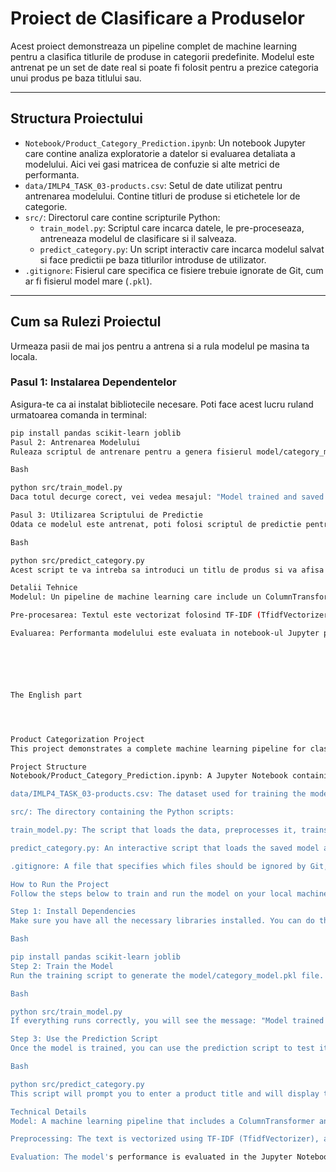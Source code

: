 # Proiect de Clasificare a Produselor

Acest proiect demonstreaza un pipeline complet de machine learning pentru a clasifica titlurile de produse in categorii predefinite. Modelul este antrenat pe un set de date real si poate fi folosit pentru a prezice categoria unui produs pe baza titlului sau.

---

## Structura Proiectului

* `Notebook/Product_Category_Prediction.ipynb`: Un notebook Jupyter care contine analiza exploratorie a datelor si evaluarea detaliata a modelului. Aici vei gasi matricea de confuzie si alte metrici de performanta.
* `data/IMLP4_TASK_03-products.csv`: Setul de date utilizat pentru antrenarea modelului. Contine titluri de produse si etichetele lor de categorie.
* `src/`: Directorul care contine scripturile Python:
    * `train_model.py`: Scriptul care incarca datele, le pre-proceseaza, antreneaza modelul de clasificare si il salveaza.
    * `predict_category.py`: Un script interactiv care incarca modelul salvat si face predictii pe baza titlurilor introduse de utilizator.
* `.gitignore`: Fisierul care specifica ce fisiere trebuie ignorate de Git, cum ar fi fisierul model mare (`.pkl`).

---

## Cum sa Rulezi Proiectul

Urmeaza pasii de mai jos pentru a antrena si a rula modelul pe masina ta locala.

### Pasul 1: Instalarea Dependentelor

Asigura-te ca ai instalat bibliotecile necesare. Poti face acest lucru ruland urmatoarea comanda in terminal:

```bash
pip install pandas scikit-learn joblib
Pasul 2: Antrenarea Modelului
Ruleaza scriptul de antrenare pentru a genera fisierul model/category_model.pkl.

Bash

python src/train_model.py
Daca totul decurge corect, vei vedea mesajul: "Model trained and saved as 'model/category_model.pkl'."

Pasul 3: Utilizarea Scriptului de Predictie
Odata ce modelul este antrenat, poti folosi scriptul de predictie pentru a testa modelul.

Bash

python src/predict_category.py
Acest script te va intreba sa introduci un titlu de produs si va afisa categoria prezisa de model. Poti scrie exit pentru a opri programul.

Detalii Tehnice
Modelul: Un pipeline de machine learning care include un ColumnTransformer si un LinearSVC (Support Vector Classifier).

Pre-procesarea: Textul este vectorizat folosind TF-IDF (TfidfVectorizer), iar caracteristica title_length este scalata cu MinMaxScaler.

Evaluarea: Performanta modelului este evaluata in notebook-ul Jupyter prin crearea si analizarea unei matrici de confuzie.






The English part




Product Categorization Project
This project demonstrates a complete machine learning pipeline for classifying product titles into predefined categories. The model is trained on a real-world dataset and can be used to predict the category of a product based on its title.

Project Structure
Notebook/Product_Category_Prediction.ipynb: A Jupyter Notebook containing the exploratory data analysis and a detailed evaluation of the model's performance. You will find the confusion matrix and other key metrics here.

data/IMLP4_TASK_03-products.csv: The dataset used for training the model. It contains product titles and their corresponding category labels.

src/: The directory containing the Python scripts:

train_model.py: The script that loads the data, preprocesses it, trains the classification model, and saves it to a file.

predict_category.py: An interactive script that loads the saved model and makes predictions based on user-provided product titles.

.gitignore: A file that specifies which files should be ignored by Git, such as the large model file (.pkl).

How to Run the Project
Follow the steps below to train and run the model on your local machine.

Step 1: Install Dependencies
Make sure you have all the necessary libraries installed. You can do this by running the following command in your terminal:

Bash

pip install pandas scikit-learn joblib
Step 2: Train the Model
Run the training script to generate the model/category_model.pkl file.

Bash

python src/train_model.py
If everything runs correctly, you will see the message: "Model trained and saved as 'model/category_model.pkl'."

Step 3: Use the Prediction Script
Once the model is trained, you can use the prediction script to test it out.

Bash

python src/predict_category.py
This script will prompt you to enter a product title and will display the category predicted by the model. You can type exit to stop the program.

Technical Details
Model: A machine learning pipeline that includes a ColumnTransformer and a LinearSVC (Support Vector Classifier).

Preprocessing: The text is vectorized using TF-IDF (TfidfVectorizer), and the title_length feature is scaled using MinMaxScaler.

Evaluation: The model's performance is evaluated in the Jupyter Notebook by creating and analyzing a confusion matrix.



